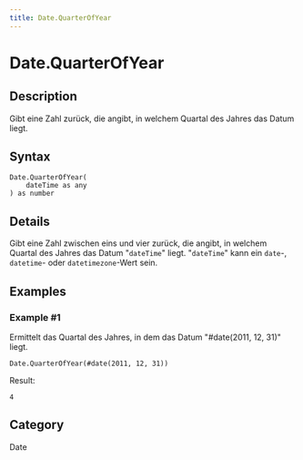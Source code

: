 ```yaml
---
title: Date.QuarterOfYear
---
```


# Date.QuarterOfYear


## Description

Gibt eine Zahl zurück, die angibt, in welchem Quartal des Jahres das Datum liegt.


## Syntax

```powerquery
Date.QuarterOfYear(
    dateTime as any
) as number
```


## Details

Gibt eine Zahl zwischen eins und vier zurück, die angibt, in welchem Quartal des Jahres das Datum "<code>dateTime</code>" liegt. "<code>dateTime</code>" kann ein <code>date</code>-, <code>datetime</code>- oder <code>datetimezone</code>-Wert sein.


## Examples

### Example #1 
Ermittelt das Quartal des Jahres, in dem das Datum &#34;#date(2011, 12, 31)&#34; liegt.
```powerquery
Date.QuarterOfYear(#date(2011, 12, 31))
```

Result: 
```powerquery
4
```




## Category
Date
